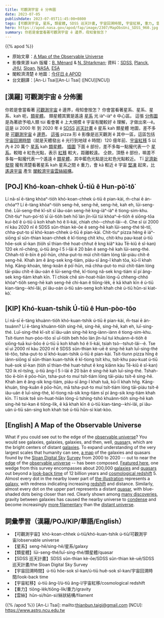```yaml
---
title: 可觀測宇宙 ê 分佈圖
date: 2023-07-05
publishdate: 2023-07-05T11:45:00+0800
tags: [可觀測宇宙, 星系, 類星體, SDSS 巡天計畫, 宇宙回溯時間, 宇宙紅移, 重力, 雲絲]
hero: https://apod.nasa.gov/apod/fap/image/2307/MapObsUni_SDSS_960.jpg
summary: 你若是會當看著可觀測宇宙 ê 邊界，毋知會按怎？
---
```


{{% apod %}}

- 原始文章：[A Map of the Observable Universe](https://apod.nasa.gov/apod/ap230705.html)
- 影像來源 kah 版權：[B. Ménard](https://menard.pha.jhu.edu/) & [N. Shtarkman](https://www.linkedin.com/in/nikita-shtarkman-78b449154); 資料：[SDSS](https://www.sdss.org/), [Planck](https://www.nasa.gov/mission_pages/planck), [JHU](https://physics-astronomy.jhu.edu/), [Sloan](https://sloan.org/), [NASA](https://www.nasa.gov/), [ESA](https://www.esa.int)
- 閣較濟清楚 ê 地圖：[今仔日 ê APOD](https://mapoftheuniverse.net/)
- 台文翻譯：[An-Li Tsai][An-Li Tsai] ([NCU][NCU])

## [漢羅] 可觀測宇宙 ê 分佈圖
你若是會當看著 [可觀測宇宙][observable universe] ê 邊界，毋知會按怎？
你會當看著星系、星系、星系、kah 呃，[類星體][quasar 1]。
類星體其實是遙遠 [星系][galaxies 1] 光 iàⁿ-iàⁿ ê 中心區。
這張 [分佈圖][a map] 是為著欲予咱人類 tùi 看會著 ê 上大規模 ê 宇宙有閣較好 ê 理解，才做出來--ê。
這是 ùi 2000 年 到 2020 年 ê [SDSS][Sloan Digital Sky] [巡天計畫][Survey] ê 星系 kah 類星體 地圖，差不多是 [可觀測宇宙][observable universe] ê [邊界][edge]。
[這張][Featured here] pizza 形 ê 影像是巡天觀測 ê 其中一區，這區包括 [宇宙回溯時間][look-back time]（就是天體發出 ê 光行到地球 ê 時間）120 億年前、[宇宙紅移][cosmological redshift] 5 以內 ê 20 萬个 [星系][galaxies 2] kah [類星體][quasars]。
[插圖][the illustration] 下面 ê 部份，差不多每一點攏代表一个 [星系][galaxy]。較暗 ê 紅色光點，表示 [紅移][redshift] 較大，距離較遠。
仝款，頂懸 ê 部份，嘛差不多每一點攏代表一个遙遠 ê [類星體][quasar 2]，其中藍色光點是比紅色光點較近。
Tī [足濟新發現][many discoveries] 攏有清楚看著星系 kah 星系之間 ê 重力，會 kā 較近 ê 宇宙 [堅凍][condense] 起來，比 [遙遠宇宙][distant universe] 產生 [閣較濟宇宙雲絲結構][more filamentary]。

## [POJ] Khó-koan-chhek Ú-tiū ê Hun-pò͘-tô͘
Lí nā-sī ē-tàng khòaⁿ-tio̍h khó-koan-chhek ú-tiū ê pian-kài, m̄-chai ē án-chóaⁿ?
Lí ē-tàng khòaⁿ-tio̍h seng-hē, seng-hē, seng-hē, kah eh, lūi-seng-thé.
Lūi-seng-thé kî-si̍t sī iâu-oán seng-hē kng-iàⁿ-iàⁿ ê tiong-sim-khu.
Chit-tiuⁿ hun-pò͘-tô͘ sī ūi-tio̍h beh hō͘ lán jîn-lūi tùi khòaⁿ-ē-tio̍h ê siōng-tōa kui-bô͘ ê ú-tiū ū koh khah hó ê lí-kái, chiah chò--chhut-lâi--ê.
Che sī ùi 2000 nî kàu 2020 nî ê SDSS sûn-thian kè-ōe ê seng-hē kah lūi-seng-thé tē-tô͘, chha-put-to sī khó-koan-chhek ú-tiū ê pian-kài.
Chit-tiuⁿ pizza hêng ê iáⁿ-siōng sī sûn-thian koan-chhek ê kî-tiong chi̍t khu, chit-khu pau-koat ú-tiū hôe-sok sî-kan (tio̍h sī thian-thé hoat-chhut ê kng kiâⁿ kàu Tē-kiû ê sî-kan) 120 ek nî-chêng, ú-tiū âng-î 5 í-lāi ê 20 bān ê seng-hē kah lūi-seng-thé.
Chhah-tô͘ ē-bīn ê pō͘-hūn, chha-put-to múi chi̍t-tiám lóng tāi-piáu chi̍t-ê seng-hē.
Khah àm ê âng-sek kng-tiám, piáu-sī âng-î khah tōa, kū-lī khah hn̄g.
Kāng-khoán, téng-koân ê pō͘-hūn, mā chha-put-to múi chi̍t-tiám lóng tāi-piáu chi̍t-ê iâu-oán ê lūi-seng-thé, kî-tiong nâ-sek kng-tiám sī pí âng-sek kng-tiám khah kīn.
Tī chiok chē sin-hoat-hiān lóng-ū chheng-chhó khòaⁿ-tio̍h seng-hē kah seng-hē chi-kan ê tiōng-le̍k, ē kā khah kīn ê ú-tiū kian-tàng--khí-lâi, pí iâu-oán ú-tiū sán-seng koh khah chè ú-tiū hûn-si kiat-kò͘.

## [KIP] Khó-kuan-tshik Ú-tiū ê Hun-pòo-tôo
Lí nā-sī ē-tàng khuànn-tio̍h khó-kuan-tshik ú-tiū ê pian-kài, m̄-tsai ē án-tsuánn?
Lí ē-tàng khuànn-tio̍h sing-hē, sing-hē, sing-hē, kah eh, luī-sing-thé.
Luī-sing-thé kî-si̍t sī iâu-uán sing-hē kng-iànn-iànn ê tiong-sim-khu.
Tsit-tiunn hun-pòo-tôo sī uī-tio̍h beh hōo lán jîn-luī tuì khuànn-ē-tio̍h ê siōng-tuā kui-bôo ê ú-tiū ū koh khah hó ê lí-kái, tsiah tsò--tshut-lâi--ê.
Tse sī uì 2000 nî kàu 2020 nî ê SDSS sûn-thian kè-uē ê sing-hē kah luī-sing-thé tē-tôo, tsha-put-to sī khó-kuan-tshik ú-tiū ê pian-kài.
Tsit-tiunn pizza hîng ê iánn-siōng sī sûn-thian kuan-tshik ê kî-tiong tsi̍t khu, tsit-khu pau-kuat ú-tiū huê-sok sî-kan (tio̍h sī thian-thé huat-tshut ê kng kiânn kàu Tē-kiû ê sî-kan) 120 ik nî-tsîng, ú-tiū âng-î 5 í-lāi ê 20 bān ê sing-hē kah luī-sing-thé.
Tshah-tôo ē-bīn ê pōo-hūn, tsha-put-to muí tsi̍t-tiám lóng tāi-piáu tsi̍t-ê sing-hē.
Khah àm ê âng-sik kng-tiám, piáu-sī âng-î khah tuā, kū-lī khah hn̄g.
Kāng-khuán, tíng-kuân ê pōo-hūn, mā tsha-put-to muí tsi̍t-tiám lóng tāi-piáu tsi̍t-ê iâu-uán ê luī-sing-thé, kî-tiong nâ-sik kng-tiám sī pí âng-sik kng-tiám khah kīn.
Tī tsiok tsē sin-huat-hiān lóng-ū tshing-tshó khuànn-tio̍h sing-hē kah sing-hē tsi-kan ê tiōng-li̍k, ē kā khah kīn ê ú-tiū kian-tàng--khí-lâi, pí iâu-uán ú-tiū sán-sing koh khah tsè ú-tiū hûn-si kiat-kòo.

## [English] A Map of the Observable Universe
What if you could see out to the edge of the [observable universe][observable universe]?
You would see galaxies, galaxies, galaxies, and then, well, [quasar][quasar 1]s, which are the bright centers of distant [galaxies][galaxies 1].
To expand understanding of the very largest scales that humanity can see, [a map][a map] of the galaxies and quasars found by the [Sloan Digital Sky][Sloan Digital Sky] [Survey][Survey] from 2000 to 2020 -- out to near the [edge][edge] of the [observable universe][observable universe] -- has been composed.
[Featured here][Featured here], one wedge from this survey encompasses about 200,000 [galaxies][galaxies 2] and [quasars][quasars] out beyond a [look-back time][look-back time] of 12 billion years and [cosmological redshift][cosmological redshift] 5.
Almost every dot in the nearby lower part of [the illustration][the illustration] represents a [galaxy][galaxy], with redness indicating increasing [redshift][redshift] and distance.
Similarly, almost every dot on the upper part represents a distant [quasar][quasar 2], with blue-shaded dots being closer than red.
Clearly shown among [many discoveries][many discoveries], gravity between galaxies has caused the nearby universe to [condense][condense] and become increasingly [more filamentary][more filamentary] than the [distant universe][distant universe].

## 詞彙學習（漢羅/POJ/KIP/華語/English）
- 【可觀測宇宙】khó-koan-chhek ú-tiū/khó-kuan-tshik ú-tiū/可觀測宇宙/observable universe
- 【星系】seng-hē/sing-hē/星系/galaxy
- 【類星體】lūi-seng-thé/luī-sing-thé/類星體/quasar
- 【SDSS 巡天計畫】SDSS sûn-thian kè-ōe/SDSS sûn-thian kè-uē/SDSS 巡天計畫/the Sloan Digital Sky Survey
- 【宇宙回溯時間】ú-tiū hôe-sok sî-kan/ú-tiū huê-sok sî-kan/宇宙回溯時間/look-back time
- 【宇宙紅移】ú-tiū âng-î/ú-tiū âng-î/宇宙紅移/cosmological redshift
- 【重力】tiōng-le̍k/tiōng-li̍k/重力/gravity
- 【雲絲】hûn-si/hûn-si/絲狀結構/filament

{{% /apod %}}
[An-Li Tsai]: mailto:thianbun.taigi@gmail.com
[NCU]: https://www.astro.ncu.edu.tw

[copyright]: https://apod.nasa.gov/apod/fap/lib/about_apod.html#srapply
[License]: https://creativecommons.org/licenses/by/2.0/

[observable universe]:https://apod.nasa.gov/apod/ap220316.html
[quasar 1]:https://apod.nasa.gov/apod/ap220222.html
[galaxies 1]:https://science.nasa.gov/astrophysics/focus-areas/what-are-galaxies
[a map]:https://youtu.be/Oekma9SZMMI
[Sloan Digital Sky]:https://www.sdss.org/instruments/
[Survey]:https://en.wikipedia.org/wiki/Sloan_Digital_Sky_Survey
[edge]:https://t3.ftcdn.net/jpg/02/08/78/88/360_F_208788856_Gp1H7eajSqVxoZYqX7xqWf24iC4UCruI.jpg
[observable universe]:https://esahubble.org/videos/hubblecast79c/
[Featured here]:https://mapoftheuniverse.net/
[galaxies 2]:https://en.wikipedia.org/wiki/Galaxy
[quasars]:https://en.wikipedia.org/wiki/Quasar
[look-back time]:https://chandra.harvard.edu/photo/cosmic_lookback.html
[cosmological redshift]:https://apod.nasa.gov/apod/ap130408.html
[the illustration]:https://hub.jhu.edu/2022/11/17/interactive-universe-map/
[galaxy]:https://apod.nasa.gov/apod/ap220529.html
[redshift]:https://webbtelescope.org/contents/media/images/2019/20/4378-Image
[quasar 2]:https://astronomy.swin.edu.au/cosmos/q/quasar
[many discoveries]:https://www.sdss.org/science/
[condense]:https://apod.nasa.gov/apod/ap200223.html
[more filamentary]:https://apod.nasa.gov/apod/ap990905.html
[distant universe]:https://apod.nasa.gov/apod/ap210802.html
